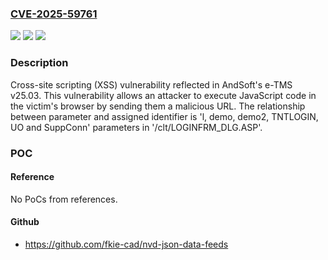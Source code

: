 ### [CVE-2025-59761](https://cve.mitre.org/cgi-bin/cvename.cgi?name=CVE-2025-59761)
![](https://img.shields.io/static/v1?label=Product&message=e-TMS&color=blue)
![](https://img.shields.io/static/v1?label=Version&message=v25.03%20version%20&color=brightgreen)
![](https://img.shields.io/static/v1?label=Vulnerability&message=CWE-79%20Improper%20Neutralization%20of%20Input%20During%20Web%20Page%20Generation%20(XSS%20or%20'Cross-site%20Scripting')&color=brightgreen)

### Description

Cross-site scripting (XSS) vulnerability reflected in AndSoft's e-TMS v25.03. This vulnerability allows an attacker to execute JavaScript code in the victim's browser by sending them a malicious URL. The relationship between parameter and assigned identifier is 'l, demo, demo2, TNTLOGIN, UO and SuppConn' parameters in '/clt/LOGINFRM_DLG.ASP'.

### POC

#### Reference
No PoCs from references.

#### Github
- https://github.com/fkie-cad/nvd-json-data-feeds

